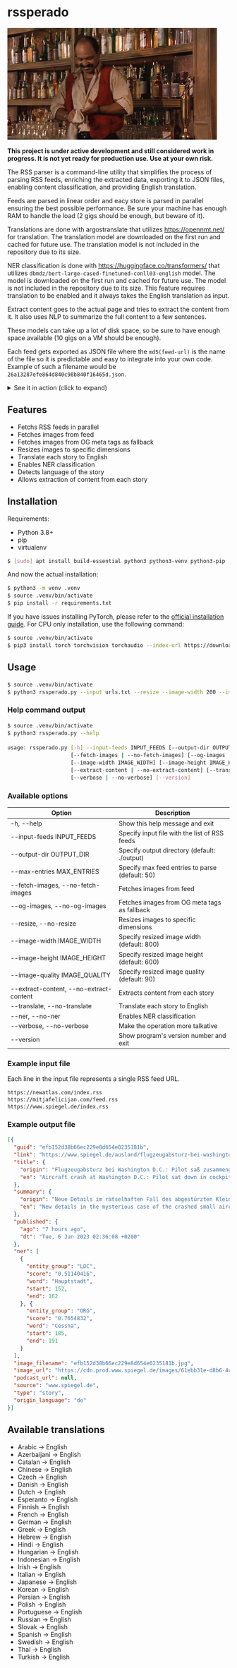 # rssperado

![Despedado](./media/despedado.gif)

**This project is under active development and still considered work in progress. It is not yet ready for production use. Use at your own risk.**

The RSS parser is a command-line utility that simplifies the process of parsing RSS feeds, enriching the extracted data, exporting it to JSON files, enabling content classification, and providing English translation.

Feeds are parsed in linear order and eacy store is parsed in parallel ensuring the best possible performance. Be sure your machine has enough RAM to handle the load (2 gigs should be enough, but beware of it).

Translations are done with argostranslate that utilizes https://opennmt.net/ for translation. The translation model are downloaded on the first run and cached for future use. The translation model is not included in the repository due to its size.

NER classification is done with https://huggingface.co/transformers/ that utilizes `dbmdz/bert-large-cased-finetuned-conll03-english` model. The model is downloaded on the first run and cached for future use. The model is not included in the repository due to its size. This feature requires translation to be enabled and it always takes the English translation as input.

Extract content goes to the actual page and tries to extract the content from it. It also uses NLP to summarize the full content to a few sentences.

These models can take up a lot of disk space, so be sure to have enough space available (10 gigs on a VM should be enough).

Each feed gets exported as JSON file where the `md5(feed-url)` is the name of the file so it is predictable and easy to integrate into your own code. Example of such a filename would be `26a13287efe864d840c98b840f16465d.json`.

<details>
    <summary>See it in action (click to expand)</summary>
    <img src="./media/screen.png">
</details>

## Features

- Fetchs RSS feeds in parallel
- Fetches images from feed
- Fetches images from OG meta tags as fallback
- Resizes images to specific dimensions
- Translate each story to English
- Enables NER classification
- Detects language of the story
- Allows extraction of content from each story

## Installation

Requirements:
- Python 3.8+
- pip
- virtualenv

```sh
$ [sudo] apt install build-essential python3 python3-venv python3-pip
```

And now the actual installation:

```sh
$ python3 -m venv .venv
$ source .venv/bin/activate
$ pip install -r requirements.txt
```

If you have issues installing PyTorch, please refer to the [official installation guide](https://pytorch.org/get-started/locally/). For CPU only installation, use the following command:

```sh
$ source .venv/bin/activate
$ pip3 install torch torchvision torchaudio --index-url https://download.pytorch.org/whl/cpu
```

## Usage

```sh
$ source .venv/bin/activate
$ python3 rssperado.py --input urls.txt --resize --image-width 200 --image-height 200 --ner --translate
```

### Help command output

```sh
$ source .venv/bin/activate
$ python3 rssperado.py --help

usage: rssperado.py [-h] --input-feeds INPUT_FEEDS [--output-dir OUTPUT_DIR] [--max-entries MAX_ENTRIES]
                    [--fetch-images | --no-fetch-images] [--og-images | --no-og-images] [--resize | --no-resize]
                    [--image-width IMAGE_WIDTH] [--image-height IMAGE_HEIGHT] [--image-quality IMAGE_QUALITY]
                    [--extract-content | --no-extract-content] [--translate | --no-translate] [--ner | --no-ner]
                    [--verbose | --no-verbose] [--version]
```


### Available options

| Option                                  | Description                                     |
| --------------------------------------- | ----------------------------------------------- |
| -h, --help                              | Show this help message and exit                 |
| --input-feeds INPUT_FEEDS               | Specify input file with the list of RSS feeds   |
| --output-dir OUTPUT_DIR                 | Specify output directory (default: ./output)    |
| --max-entries MAX_ENTRIES               | Specify max feed entries to parse (default: 50) |
| --fetch-images, --no-fetch-images       | Fetches images from feed                        |
| --og-images, --no-og-images             | Fetches images from OG meta tags as fallback    |
| --resize, --no-resize                   | Resizes images to specific dimensions           |
| --image-width IMAGE_WIDTH               | Specify resized image width (default: 800)      |
| --image-height IMAGE_HEIGHT             | Specify resized image height (default: 600)     |
| --image-quality IMAGE_QUALITY           | Specify resized image quality (default: 90)     |
| --extract-content, --no-extract-content | Extracts content from each story                |
| --translate, --no-translate             | Translate each story to English                 |
| --ner, --no-ner                         | Enables NER classification                      |
| --verbose, --no-verbose                 | Make the operation more talkative               |
| --version                               | Show program's version number and exit          |


### Example input file

Each line in the input file represents a single RSS feed URL.

```text
https://newatlas.com/index.rss
https://mitjafelicijan.com/feed.rss
https://www.spiegel.de/index.rss
```

### Example output file

```json
[{
  "guid": "efb152d38b66ec229e8d654e0235181b",
  "link": "https://www.spiegel.de/ausland/flugzeugabsturz-bei-washington-d-c-pilot-sass-zusammengesackt-im-cockpit-a-b5f70396-b3f4-48b1-b6ca-f2063fb02ed0",
  "title": {
    "origin": "Flugzeugabsturz bei Washington D.C.: Pilot saß zusammengesackt im Cockpit",
    "en": "Aircraft crash at Washington D.C.: Pilot sat down in cockpit"
  },
  "summary": {
    "origin": "Neue Details im rätselhaften Fall des abgestürzten Kleinflugzeugs nahe der US-Hauptstadt: So war der Pilot der Cessna vor dem Crash offenbar bewusstlos – möglicherweise wegen eines Sauerstoffproblems.",
    "en": "New details in the mysterious case of the crashed small aircraft near the US capital: Thus, the pilot of the Cessna before the crash was apparently unconscious – possibly due to an oxygen problem."
  },
  "published": {
    "ago": "7 hours ago",
    "dt": "Tue, 6 Jun 2023 02:36:08 +0200"
  },
  "ner": [
    {
      "entity_group": "LOC",
      "score": "0.51140416",
      "word": "Hauptstadt",
      "start": 152,
      "end": 162
    }, {
      "entity_group": "ORG",
      "score": "0.7654832",
      "word": "Cessna",
      "start": 185,
      "end": 191
    }
  ],
  "image_filename": "efb152d38b66ec229e8d654e0235181b.jpg",
  "image_url": "https://cdn.prod.www.spiegel.de/images/61ebb31e-d8b6-4c8a-8be0-6150d6a98963_w520_r2.08_fpx49.5_fpy49.98.jpg",
  "podcast_url": null,
  "source": "www.spiegel.de",
  "type": "story",
  "origin_language": "de"
}]
```

## Available translations

- Arabic → English
- Azerbaijani → English
- Catalan → English
- Chinese → English
- Czech → English
- Danish → English
- Dutch → English
- Esperanto → English
- Finnish → English
- French → English
- German → English
- Greek → English
- Hebrew → English
- Hindi → English
- Hungarian → English
- Indonesian → English
- Irish → English
- Italian → English
- Japanese → English
- Korean → English
- Persian → English
- Polish → English
- Portuguese → English
- Russian → English
- Slovak → English
- Spanish → English
- Swedish → English
- Thai → English
- Turkish → English
